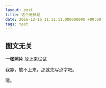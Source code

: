 ```yaml
---
layout: post
title: 这个是标题
date: 2016-12-16 11:11:11.000000000 +09:00
tags: test
---
```


## 图文无关 ##

**一张照片** 放上来试试

我靠，放不上来，那就先写点字吧。

嗯。